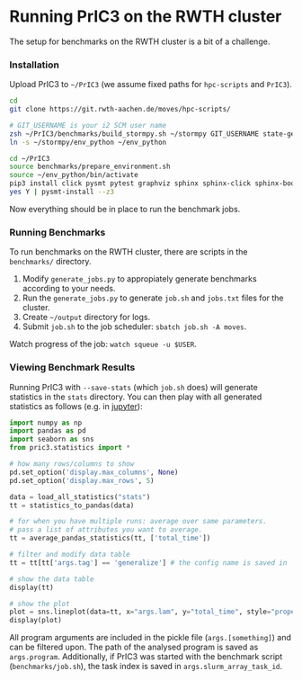 # Running PrIC3 on the RWTH cluster

The setup for benchmarks on the RWTH cluster is a bit of a challenge.

### Installation

Upload PrIC3 to `~/PrIC3` (we assume fixed paths for `hpc-scripts` and `PrIC3`).

```zsh
cd
git clone https://git.rwth-aachen.de/moves/hpc-scripts/

# GIT_USERNAME is your i2 SCM user name
zsh ~/PrIC3/benchmarks/build_stormpy.sh ~/stormpy GIT_USERNAME state-generator
ln -s ~/stormpy/env_python ~/env_python

cd ~/PrIC3
source benchmarks/prepare_environment.sh
source ~/env_python/bin/activate
pip3 install click pysmt pytest graphviz sphinx sphinx-click sphinx-bootstrap-theme sphinx_autodoc_typehints sphinx-git mypy pylint pandas
yes Y | pysmt-install --z3
```

Now everything should be in place to run the benchmark jobs.

### Running Benchmarks

To run benchmarks on the RWTH cluster, there are scripts in the `benchmarks/` directory.

1. Modify `generate_jobs.py` to appropiately generate benchmarks according to your needs.
2. Run the `generate_jobs.py` to generate `job.sh` and `jobs.txt` files for the cluster.
3. Create `~/output` directory for logs.
4. Submit `job.sh` to the job scheduler: `sbatch job.sh -A moves`.

Watch progress of the job: `watch squeue -u $USER`.

### Viewing Benchmark Results

Running PrIC3 with `--save-stats` (which `job.sh` does) will generate statistics in the `stats` directory.
You can then play with all generated statistics as follows (e.g. in [jupyter](https://jupyter.org/)):

```python
import numpy as np
import pandas as pd
import seaborn as sns
from pric3.statistics import *

# how many rows/columns to show
pd.set_option('display.max_columns', None)
pd.set_option('display.max_rows', 5)

data = load_all_statistics("stats")
tt = statistics_to_pandas(data)

# for when you have multiple runs: average over same parameters.
# pass a list of attributes you want to average.
tt = average_pandas_statistics(tt, ['total_time'])

# filter and modify data table
tt = tt[tt['args.tag'] == 'generalize'] # the config name is saved in 'args.tag', here we filter for 'generalize'

# show the data table
display(tt)

# show the plot
plot = sns.lineplot(data=tt, x="args.lam", y="total_time", style="property_holds", hue="property_holds")
display(plot)
```

All program arguments are included in the pickle file (`args.[something]`) and can be filtered upon.
The path of the analysed program is saved as `args.program`.
Additionally, if PrIC3 was started with the benchmark script (`benchmarks/job.sh`), the task index is saved in `args.slurm_array_task_id`.
